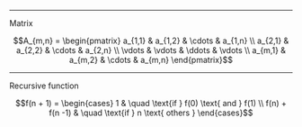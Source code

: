 

---

Matrix

```math
A_{m,n} = 
 \begin{pmatrix}
  a_{1,1} & a_{1,2} & \cdots & a_{1,n} \\
  a_{2,1} & a_{2,2} & \cdots & a_{2,n} \\
  \vdots  & \vdots  & \ddots & \vdots  \\
  a_{m,1} & a_{m,2} & \cdots & a_{m,n} 
 \end{pmatrix}
```


---

Recursive function

```math
f(n + 1) =
  \begin{cases}
    1       & \quad \text{if } f(0) \text{ and } f(1) \\
    f(n) + f(n -1)  & \quad \text{if } n \text{ others }
  \end{cases}
```
